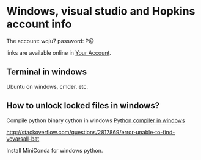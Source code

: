 # Windows, visual studio and Hopkins account info

The account: wqiu7
password: P@

links are available online in [Your Account](http://e5.onthehub.com/d.ashx?s=1cyv2dhyki).   
  
## Terminal in windows

Ubuntu on windows, cmder, etc.

## How to unlock locked files in windows?

Compile python binary cython in windows
[Python compiler in windows](https://www.microsoft.com/en-us/download/details.aspx?id=44266)

http://stackoverflow.com/questions/2817869/error-unable-to-find-vcvarsall-bat

Install MiniConda for windows python.